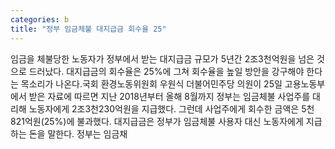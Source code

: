```yaml
---
categories: b
title: "정부 임금체불 대지급금 회수율 25"
---
```

임금을 체불당한 노동자가 정부에서 받는 대지급금 규모가 5년간 2조3천억원을 넘은 것으로 드러났다. 대지급금의 회수율은 25%에 그쳐 회수율을 높일 방안을 강구해야 한다는 목소리가 나온다.국회 환경노동위원회 우원식 더불어민주당 의원이 25일 고용노동부에서 받은 자료에 따르면 지난 2018년부터 올해 8월까지 정부는 임금체불 사업주를 대리해 노동자에게 2조3천230억원을 지급했다. 그런데 사업주에게 회수한 금액은 5천821억원(25%)에 불과했다. 대지급금은 정부가 임금체불 사용자 대신 노동자에게 지급하는 돈을 말한다. 정부는 임금채